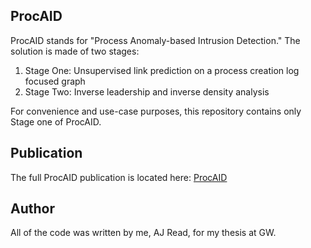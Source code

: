 ## ProcAID

ProcAID stands for "Process Anomaly-based Intrusion Detection." The solution is made of two stages: 

1. Stage One: Unsupervised link prediction on a process creation log focused graph 
2. Stage Two: Inverse leadership and inverse density analysis  

For convenience and use-case purposes, this repository contains only Stage one of ProcAID. 

## Publication

The full ProcAID publication is located here: [ProcAID](https://www.proquest.com/openview/e4ce5ff777fc5943a8b4624677b3cad1/1.pdf?pq-origsite=gscholar&cbl=18750&diss=y)

## Author

All of the code was written by me, AJ Read, for my thesis at GW. 
